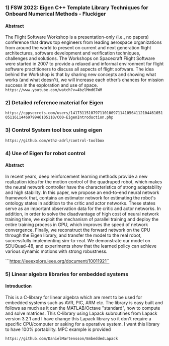 ### 1) FSW 2022: Eigen C++ Template Library Techniques for Onboard Numerical Methods - Fluckiger ###
#### Abstract ####
The Flight Software Workshop is a presentation-only (i.e., no papers) conference that draws top engineers from leading aerospace organizations from around the world to present on current and next generation flight architectures, software development and verification techniques, challenges and solutions. The Workshops on Spacecraft Flight Software were started in 2007 to provide a relaxed and informal environment for flight software practitioners to discuss all aspects of flight software. The idea behind the Workshop is that by sharing new concepts and showing what works (and what doesn't), we will increase each other’s chances for mission success in the exploration and use of space.
```https://www.youtube.com/watch?v=4bzlMmd67WM```

### 2) Detailed reference material for Eigen ###
```https://cppsecrets.com/users/141731151079711010097114105641121044610510511611446979946105110/C00-EigenIntroduction.php```

### 3) Control System tool box using eigen ###
```https://github.com/ethz-adrl/control-toolbox```

### 4) Use of Eigen for robot control ###
#### Abstract ####
In recent years, deep reinforcement learning methods provide a new realization idea for the motion control of the quadruped robot, which makes the neural network controller have the characteristics of strong adaptability and high stability. In this paper, we propose an end-to-end neural network framework that, contains an estimator network for estimating the robot's ontology states in addition to the critic and actor networks. These states serve as an important observation data for the critic and actor networks. In addition, in order to solve the disadvantage of high cost of neural network training time, we exploit the mechanism of parallel training and deploy the entire training process in GPU, which improves the speed of network convergence. Finally, we reconstruct the forward network on the CPU through the Eigen library, and transfer the model to the real robot, successfully implementing sim-to-real. We demonstrate our model on SDUQuad-48, and experiments show that the learned policy can achieve various dynamic motions with strong robustness.

```https://ieeexplore.ieee.org/document/10011921``

### 5) Linear algebra libraries for embedded systems ###
#### Introduction ####
This is a C-library for linear algebra which are ment to be used for embedded systems such as AVR, PIC, ARM etc. The library is easy built and follows as much as it can the MATLAB/Octave "standard", how to compute and solve matrices. This C-library using Lapack subroutines from Lapack version 3.2.1 and I have change this Lapack library so it don't require a specific CPU/computer or asking for a operative system. I want this library to have 100% portability. MPC example is provided

```https://github.com/DanielMartensson/EmbeddedLapack```
